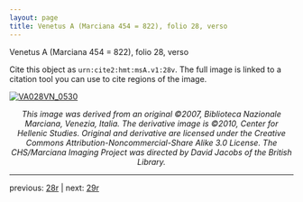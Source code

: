 ```yaml
---
layout: page
title: Venetus A (Marciana 454 = 822), folio 28, verso
---
```


Venetus A (Marciana 454 = 822), folio 28, verso

Cite this object as `urn:cite2:hmt:msA.v1:28v`.  The full image is linked to a citation tool you can use to cite regions of the image.

[![VA028VN_0530](http://www.homermultitext.org/iipsrv?IIIF=/project/homer/pyramidal/deepzoom/hmt/vaimg/2017a/VA028VN_0530.tif/full/800,/0/default.jpg)](http://www.homermultitext.org/ict2/?urn=urn:cite2:hmt:vaimg.2017a:VA028VN_0530) 

<p style="text-align: center; font-style: italic;">This image was derived from an original ©2007, Biblioteca Nazionale Marciana, Venezia, Italia. The derivative image is ©2010, Center for Hellenic Studies. Original and derivative are licensed under the Creative Commons Attribution-Noncommercial-Share Alike 3.0 License. The CHS/Marciana Imaging Project was directed by David Jacobs of the British Library.</p>

---

previous: [28r](../28r/) | next: [29r](../29r/)